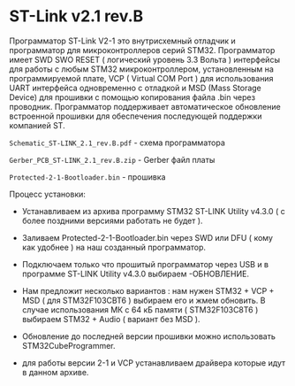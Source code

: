 # ST-Link v2.1 rev.B

Программатор ST-Link V2-1 это внутрисхемный отладчик и программатор для микроконтроллеров серий STM32.
Программатор имеет SWD SWO RESET ( логический уровень 3.3 Вольта ) интерфейсы для работы с любым STM32 микроконтроллером, 
установленным на программируемой плате, VCP ( Virtual COM Port ) для использования UART интерфейса одновременно
с отладкой и  MSD (Mass Storage Device) для прошивки с помощью копирования файла .bin через проводник. Программатор
поддерживает автоматическое обновление встроенной прошивки для обеспечения последующей поддержки компанией ST.

`Schematic_ST-LINK_2.1_rev.B.pdf` - схема программатора

`Gerber_PCB_ST-LINK_2.1_rev.B.zip` - Gerber файл платы

`Protected-2-1-Bootloader.bin` - прошивка

Процесс установки:

 * Устанавливаем из архива программу STM32 ST-LINK Utility v4.3.0 ( с более поздними версиями работать не будет ).
	
 * Заливаем Protected-2-1-Bootloader.bin через SWD или DFU ( кому как удобнее ) на наш созданный программатор.

 * Подключаем только что прошитый программатор через USB и в программе ST-LINK Utility v4.3.0 выбираем -ОБНОВЛЕНИЕ.
	
 * Нам предложит несколько вариантов : нам нужен STM32 + VCP + MSD ( для STM32F103CBT6 ) выбираем его и жмем обновить. 
 В случае использования МК с 64 кБ памяти ( STM32F103C8T6 ) выбираем STM32 + Audio ( вариант без MSD ).

 * Обновление до последней версии прошивки можно использовать STM32CubeProgrammer.
	
 * для работы версии 2-1 и VCP устанавливаем драйвера которые идут в данном архиве.
	

